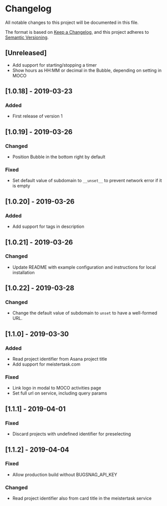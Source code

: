 # Changelog
All notable changes to this project will be documented in this file.

The format is based on [Keep a Changelog](https://keepachangelog.com/en/1.0.0/),
and this project adheres to [Semantic Versioning](https://semver.org/spec/v2.0.0.html).

## [Unreleased]
- Add support for starting/stopping a timer
- Show hours as HH:MM or decimal in the Bubble, depending on setting in MOCO


## [1.0.18] - 2019-03-23
### Added
- First release of version 1

## [1.0.19] - 2019-03-26
### Changed
- Position Bubble in the bottom right by default

### Fixed
- Set default value of subdomain to `__unset__` to prevent network error if it is empty

## [1.0.20] - 2019-03-26
### Added
- Add support for tags in description

## [1.0.21] - 2019-03-26
### Changed
- Update README with example configuration and instructions for local installation

## [1.0.22] - 2019-03-28
### Changed
- Change the default value of subdomain to `unset` to have a well-formed URL.

## [1.1.0] - 2019-03-30
### Added
- Read project identifier from Asana project title
- Add support for meistertask.com

### Fixed
- Link logo in modal to MOCO activities page
- Set full url on service, including query params

## [1.1.1] - 2019-04-01
### Fixed
- Discard projects with undefined identifier for preselecting

## [1.1.2] - 2019-04-04
### Fixed
- Allow production build without BUGSNAG_API_KEY

### Changed
- Read project identifier also from card title in the meistertask service
